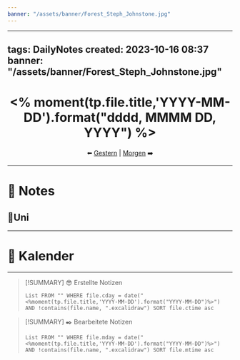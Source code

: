 ```yaml
---
banner: "/assets/banner/Forest_Steph_Johnstone.jpg"
---
```

---
tags: DailyNotes
created: 2023-10-16 08:37
banner: "/assets/banner/Forest_Steph_Johnstone.jpg"
---


<center> <h1> <% moment(tp.file.title,'YYYY-MM-DD').format("dddd, MMMM DD, YYYY") %> </h1> </center>
<center> ⬅️ <a href="<% fileDate = moment(tp.file.title, 'YYYY-MM-DD-dddd').subtract(1, 'd').format('YYYY-MM-DD-dddd') %>.md" class="internal-link">Gestern</a> | <a href="<% fileDate = moment(tp.file.title, 'YYYY-MM-DD-dddd').add(1, 'd').format('YYYY-MM-DD-dddd') %>.md" class="internal-link">Morgen</a> ➡️ </center>

---

# 📝 Notes

## 🎒Uni

---

# 📅 Kalender

---

> [!SUMMARY] 😎 Erstellte Notizen
>
> ```dataview
> List FROM "" WHERE file.cday = date("<%moment(tp.file.title,'YYYY-MM-DD').format("YYYY-MM-DD")%>") AND !contains(file.name, ".excalidraw") SORT file.ctime asc
> ```

> [!SUMMARY] ✒️ Bearbeitete Notizen
>
> ```dataview
> List FROM "" WHERE file.mday = date("<%moment(tp.file.title,'YYYY-MM-DD').format("YYYY-MM-DD")%>") AND !contains(file.name, ".excalidraw") SORT file.mtime asc
> ```